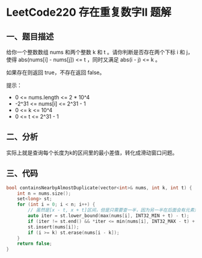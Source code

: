 # LeetCode220 存在重复数字II 题解

## 一、题目描述

给你一个整数数组 nums 和两个整数 k 和 t 。请你判断是否存在两个下标 i 和 j，使得 abs(nums[i] - nums[j]) <= t ，同时又满足 abs(i - j) <= k 。

如果存在则返回 true，不存在返回 false。

提示：

+ 0 <= nums.length <= 2 * 10^4
+ -2^31 <= nums[i] <= 2^31 - 1
+ 0 <= k <= 10^4
+ 0 <= t <= 2^31 - 1



## 二、分析

实际上就是查询每个长度为k的区间里的最小差值，转化成滑动窗口问题。



## 三、代码

```c++
bool containsNearbyAlmostDuplicate(vector<int>& nums, int k, int t) {
    int n = nums.size();
    set<long> st;
    for (int i = 0; i < n; i++) {
        // 虽然是[x - t, x + t]区间，但是只需要查一半，因为另一半在后面会有元素对其进行检查
        auto iter = st.lower_bound(max(nums[i], INT32_MIN + t) - t);
        if (iter != st.end() && *iter <= min(nums[i], INT32_MAX - t) + t) return true;
        st.insert(nums[i]);
        if (i >= k) st.erase(nums[i - k]);
    }
    return false;
}
```


